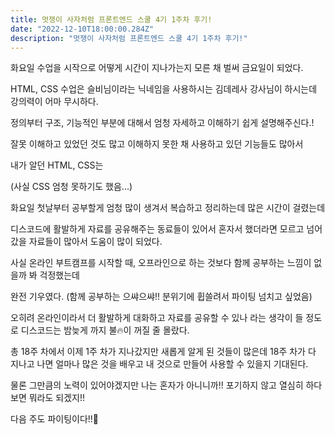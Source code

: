 ```yaml
---
title: 멋쟁이 사자처럼 프론트엔드 스쿨 4기 1주차 후기!
date: "2022-12-10T18:00:00.284Z"
description: "멋쟁이 사자처럼 프론트엔드 스쿨 4기 1주차 후기!"
---
```


화요일 수업을 시작으로 어떻게 시간이 지나가는지 모른 채 벌써 금요일이 되었다.

HTML, CSS 수업은 슬비님이라는 닉네임을 사용하시는 김데레사 강사님이 하시는데 강의력이 어마 무시하다.

정의부터 구조, 기능적인 부분에 대해서 엄청 자세하고 이해하기 쉽게 설명해주신다.!

잘못 이해하고 있었던 것도 많고 이해하지 못한 채 사용하고 있던 기능들도 많아서

내가 알던 HTML, CSS는

(사실 CSS 엄청 못하기도 했음...)

화요일 첫날부터 공부할게 엄청 많이 생겨서 복습하고 정리하는데 많은 시간이 걸렸는데

디스코드에 활발하게 자료를 공유해주는 동료들이 있어서 혼자서 했더라면 모르고 넘어갔을 자료들이 많아서 도움이 많이 되었다.

사실 온라인 부트캠프를 시작할 때, 오프라인으로 하는 것보다 함께 공부하는 느낌이 없을까 봐 걱정했는데

완전 기우였다. (함께 공부하는 으쌰으쌰!! 분위기에 휩쓸려서 파이팅 넘치고 싶었음)

오히려 온라인이라서 더 활발하게 대화하고 자료를 공유할 수 있나 라는 생각이 들 정도로 디스코드는 밤늦게 까지 불🔥이 꺼질 줄 몰랐다.

총 18주 차에서 이제 1주 차가 지나갔지만 새롭게 알게 된 것들이 많은데 18주 차가 다 지나고 나면 얼마나 많은 것을 배우고 내 것으로 만들어 사용할 수 있을지 기대된다.

물론 그만큼의 노력이 있어야겠지만 나는 혼자가 아니니까!! 포기하지 않고 열심히 하다 보면 뭐라도 되겠지!!

다음 주도 파이팅이다!!👏
